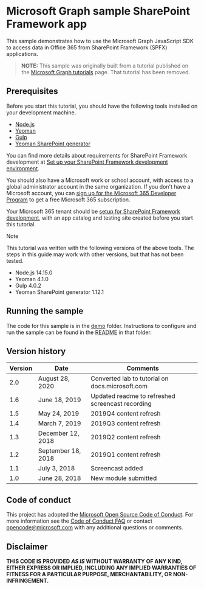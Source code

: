 # Microsoft Graph sample SharePoint Framework app

This sample demonstrates how to use the Microsoft Graph JavaScript SDK to access data in Office 365 from SharePoint Framework (SPFX) applications.

> **NOTE:** This sample was originally built from a tutorial published on the [Microsoft Graph tutorials](https://docs.microsoft.com/graph/tutorials) page. That tutorial has been removed.

## Prerequisites

Before you start this tutorial, you should have the following tools installed on your development machine.

- [Node.js](https://nodejs.org/en/download/releases/)
- [Yeoman](https://yeoman.io/)
- [Gulp](https://gulpjs.com/)
- [Yeoman SharePoint generator](https://docs.microsoft.com/sharepoint/dev/spfx/toolchain/scaffolding-projects-using-yeoman-sharepoint-generator)

You can find more details about requirements for SharePoint Framework development at [Set up your SharePoint Framework development environment](https://docs.microsoft.com/sharepoint/dev/spfx/set-up-your-development-environment).

You should also have a Microsoft work or school account, with access to a global administrator account in the same organization. If you don't have a Microsoft account, you can [sign up for the Microsoft 365 Developer Program](https://developer.microsoft.com/microsoft-365/dev-program) to get a free Microsoft 365 subscription.

Your Microsoft 365 tenant should be [setup for SharePoint Framework development](https://docs.microsoft.com/sharepoint/dev/spfx/set-up-your-developer-tenant), with an app catalog and testing site created before you start this tutorial.

> [!NOTE]
> This tutorial was written with the following versions of the above tools. The steps in this guide may work with other versions, but that has not been tested.
>
> - Node.js 14.15.0
> - Yeoman 4.1.0
> - Gulp 4.0.2
> - Yeoman SharePoint generator 1.12.1

## Running the sample

The code for this sample is in the [demo](demo) folder. Instructions to configure and run the sample can be found in the [README](demo/README.md) in that folder.

## Version history

| Version |        Date        |                     Comments                     |
| ------- | ------------------ | ------------------------------------------------ |
| 2.0     | August 28, 2020    | Converted lab to tutorial on docs.microsoft.com  |
| 1.6     | June 18, 2019      | Updated readme to refreshed screencast recording |
| 1.5     | May 24, 2019       | 2019Q4 content refresh                           |
| 1.4     | March 7, 2019      | 2019Q3 content refresh                           |
| 1.3     | December 12, 2018  | 2019Q2 content refresh                           |
| 1.2     | September 18, 2018 | 2019Q1 content refresh                           |
| 1.1     | July 3, 2018       | Screencast added                                 |
| 1.0     | June 28, 2018      | New module submitted                             |

## Code of conduct

This project has adopted the [Microsoft Open Source Code of Conduct](https://opensource.microsoft.com/codeofconduct/). For more information see the [Code of Conduct FAQ](https://opensource.microsoft.com/codeofconduct/faq/) or contact [opencode@microsoft.com](mailto:opencode@microsoft.com) with any additional questions or comments.

## Disclaimer

**THIS CODE IS PROVIDED _AS IS_ WITHOUT WARRANTY OF ANY KIND, EITHER EXPRESS OR IMPLIED, INCLUDING ANY IMPLIED WARRANTIES OF FITNESS FOR A PARTICULAR PURPOSE, MERCHANTABILITY, OR NON-INFRINGEMENT.**
